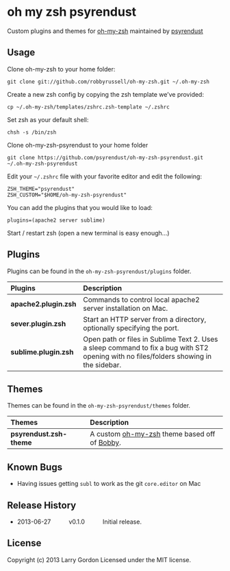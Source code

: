 oh my zsh psyrendust
====================

Custom plugins and themes for [oh-my-zsh](https://github.com/robbyrussell/oh-my-zsh) maintained by [psyrendust](https://github.com/psyrendust)

Usage
-----

Clone oh-my-zsh to your home folder:

```shell
git clone git://github.com/robbyrussell/oh-my-zsh.git ~/.oh-my-zsh
```

Create a new zsh config by copying the zsh template we’ve provided:

```shell
cp ~/.oh-my-zsh/templates/zshrc.zsh-template ~/.zshrc
```

Set zsh as your default shell:

```shell
chsh -s /bin/zsh
```

Clone oh-my-zsh-psyrendust to your home folder

```shell
git clone https://github.com/psyrendust/oh-my-zsh-psyrendust.git ~/.oh-my-zsh-psyrendust
```

Edit your `~/.zshrc` file with your favorite editor and edit the following:

```shell
ZSH_THEME="psyrendust"
ZSH_CUSTOM="$HOME/oh-my-zsh-psyrendust"
```

You can add the plugins that you would like to load:

```shell
plugins=(apache2 server sublime)
```

Start / restart zsh (open a new terminal is easy enough…)

Plugins
-----
Plugins can be found in the `oh-my-zsh-psyrendust/plugins` folder.

| Plugins | Description |
|:--------|:------------|
| **apache2.plugin.zsh** | Commands to control local apache2 server installation on Mac. |
| **sever.plugin.zsh**   | Start an HTTP server from a directory, optionally specifying the port. |
| **sublime.plugin.zsh** | Open path or files in Sublime Text 2. Uses a sleep command to fix a bug with ST2 opening with no files/folders showing in the sidebar. |

Themes
-----
Themes can be found in the `oh-my-zsh-psyrendust/themes` folder.

| Themes | Description |
|:--------|:------------|
| **psyrendust.zsh-theme** | A custom [oh-my-zsh](https://github.com/robbyrussell/oh-my-zsh) theme based off of [Bobby](https://github.com/revans/bash-it/blob/master/themes/bobby/bobby.theme.bash). |

Known Bugs
-----
 - Having issues getting `subl` to work as the git `core.editor` on Mac
 
Release History
-----
 - 2013-06-27   v0.1.0   Initial release.

## License
Copyright (c) 2013 Larry Gordon
Licensed under the MIT license.

